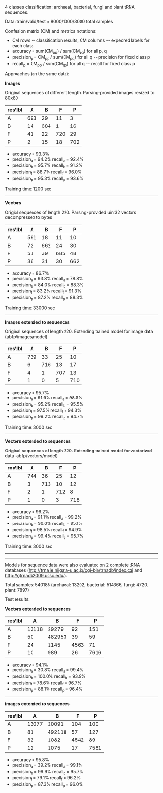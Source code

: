 4 classes classification: archaeal, bacterial, fungi and plant tRNA sequences.

Data: train/valid/test = 8000/1000/3000 total samples

Confusion matrix (CM) and metrics notations:

  * CM rows -- classification results, CM columns -- expecred labels for each class
  * accuracy = sum(CM<sub>pp</sub>) / sum(CM<sub>pq</sub>) for all p, q 
  * precision<sub>p</sub> = CM<sub>pp</sub> / sum(CM<sub>pq</sub>) for all q -- precision for fixed class p
  * recall<sub>p</sub> = CM<sub>pp</sub> / sum(CM<sub>qp</sub>) for all q -- recall for fixed class p

Approaches (on the same data):
  
**Images** 

Original sequences of different length. Parsing-provided images resized to 80x80


| res\lbl 	| A   	| B   	| F   	| P   	|
|---------	|-----	|-----	|-----	|-----	|
| A       	| 693 	| 29  	| 11  	| 3   	|
| B       	| 14  	| 684 	| 1   	| 16  	|
| F       	| 41  	| 22  	| 720 	| 29  	|
| P       	| 2   	| 15  	| 18  	| 702 	|

   * accuracy = 93.3%
   * precision<sub>a</sub> = 94.2%        recall<sub>a</sub> = 92.4%
   * precision<sub>b</sub> = 95.7%        recall<sub>b</sub> = 91.2%
   * precision<sub>f</sub> = 88.7%        recall<sub>f</sub> = 96.0%
   * precision<sub>p</sub> = 95.3%        recall<sub>p</sub> = 93.6%

Training time: 1200 sec
   
---------------------------------------------------------------------------------  

**Vectors**

Origial sequences of length 220. Parsing-provided uint32 vectors decompressed to bytes


| res\lbl 	| A   	| B   	| F   	| P   	|
|---------	|-----	|-----	|-----	|-----	|
| A       	| 591	 | 18  	| 11  	| 10   |
| B       	| 72  	| 662 	| 24  	| 30  	|
| F       	| 51  	| 39  	| 685 	| 48  	|
| P       	| 36   | 31  	| 30  	| 662 	|

   * accuracy = 86.7%
   * precision<sub>a</sub> = 93.8%        recall<sub>a</sub> = 78.8%
   * precision<sub>b</sub> = 84.0%        recall<sub>b</sub> = 88.3%
   * precision<sub>f</sub> = 83.2%        recall<sub>f</sub> = 91.3%
   * precision<sub>p</sub> = 87.2%        recall<sub>p</sub> = 88.3%

Training time: 33000 sec

--------------------------------------------------------------------------------- 

**Images extended to sequences**

Original sequences of length 220. Extending trained model for image data (abfp/images/model)


| res\lbl 	| A   	| B   	| F   	| P   	|
|---------	|-----	|-----	|-----	|-----	|
| A       	| 739	 | 33  	| 25  	| 10   |
| B       	| 6   	| 716 	| 13  	| 17  	|
| F       	| 4   	| 1  	 | 707 	| 13  	|
| P       	| 1   	| 0   	| 5   	| 710 	|

   * accuracy = 95.7%
   * precision<sub>a</sub> = 91.6%        recall<sub>a</sub> = 98.5%
   * precision<sub>b</sub> = 95.2%        recall<sub>b</sub> = 95.5%
   * precision<sub>f</sub> = 97.5%        recall<sub>f</sub> = 94.3%
   * precision<sub>p</sub> = 99.2%        recall<sub>p</sub> = 94.7%

Training time: 3000 sec

--------------------------------------------------------------------------------- 

**Vectors extended to sequences**

Original sequences of length 220. Extending trained model for vectorized data (abfp/vectors/model)


| res\lbl 	| A   	| B   	| F   	| P   	|
|---------	|-----	|-----	|-----	|-----	|
| A       	| 744 	| 36  	| 25  	| 12   |
| B       	| 3  	 | 713 	| 10   | 12  	|
| F       	| 2  	 | 1   	| 712 	| 8  	 |
| P       	| 1   	| 0   	| 3   	| 718 	|

   * accuracy = 96.2%
   * precision<sub>a</sub> = 91.1%        recall<sub>a</sub> = 99.2%
   * precision<sub>b</sub> = 96.6%        recall<sub>b</sub> = 95.1%
   * precision<sub>f</sub> = 98.5%        recall<sub>f</sub> = 94.9%
   * precision<sub>p</sub> = 99.4%        recall<sub>p</sub> = 95.7%

Training time: 3000 sec

---------------------------------------------------------------------------------
---------------------------------------------------------------------------------

Models for sequence data were also evaluated on 2 complete tRNA databases (http://trna.ie.niigata-u.ac.jp/cgi-bin/trnadb/index.cgi and http://gtrnadb2009.ucsc.edu/).

Total samples: 540185 (archaeal: 13202, bacterial: 514366, fungi: 4720, plant: 7897)

Test results:

**Vectors extended to sequences**

| res\lbl 	| A     	| B   	   | F   	| P   	|
|---------	|-------	|---------|-----	|-----	|
| A       	| 13118 	| 29279  	| 92  	| 151  |
| B       	| 50  	  | 482953 	| 39   | 59   |
| F       	| 24   	 | 1145    | 4563	| 71  	|
| P       	| 10    	| 989    	| 26  	| 7616 |

   * accuracy = 94.1%
   * precision<sub>a</sub> = 30.8%        recall<sub>a</sub> = 99.4%
   * precision<sub>b</sub> = 100.0%       recall<sub>b</sub> = 93.9%
   * precision<sub>f</sub> = 78.6%        recall<sub>f</sub> = 96.7%
   * precision<sub>p</sub> = 88.1%        recall<sub>p</sub> = 96.4%
   
---------------------------------------------------------------------------------

**Images extended to sequences**

| res\lbl 	| A     	| B   	   | F   	| P   	|
|---------	|-------	|---------|-----	|-----	|
| A       	| 13077 	| 20091  	| 104 	| 100  |
| B       	| 81  	  | 492118 	| 57   | 127  |
| F       	| 32   	 | 1082    | 4542	| 89  	|
| P       	| 12    	| 1075   	| 17  	| 7581 |

   * accuracy = 95.8%
   * precision<sub>a</sub> = 39.2%        recall<sub>a</sub> = 99.1%
   * precision<sub>b</sub> = 99.9%        recall<sub>b</sub> = 95.7%
   * precision<sub>f</sub> = 79.1%        recall<sub>f</sub> = 96.2%
   * precision<sub>p</sub> = 87.3%        recall<sub>p</sub> = 96.0%
   
